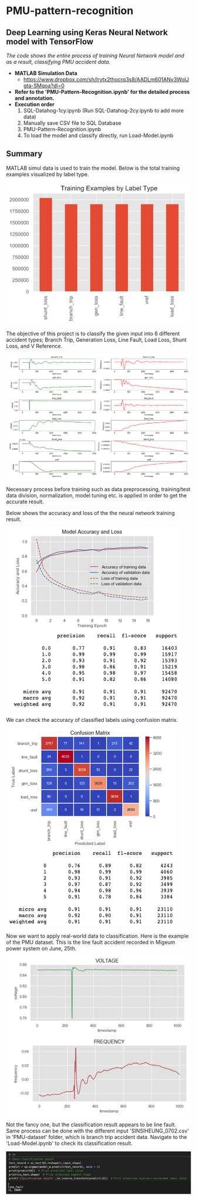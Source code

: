 # PMU-pattern-recognition
## Deep Learning using Keras Neural Network model with TensorFlow

*The code shows the entire process of training Neural Network model and as a result, classifying PMU accident data.*

- **MATLAB Simulation Data**
  - https://www.dropbox.com/sh/lrytx2thocrq3s8/AADLm601ANv3WoIJgta-SMqoa?dl=0
- **Refer to the 'PMU-Pattern-Recognition.ipynb' for the detailed process and annotation.**
- **Execution order**
  1. SQL-Datahog-1cy.ipynb (Run SQL-Datahog-2cy.ipynb to add more data)
  2. Manually save CSV file to SQL Database
  3. PMU-Pattern-Recognition.ipynb
  4. To load the model and classify directly, run Load-Model.ipynb

## Summary

MATLAB simul data is used to train the model. Below is the total training examples visualized by label type.

![Image](./img/1-training-examples-by-label-type.png)

The objective of this project is to classify the given input into 6 different accident types; Branch Trip, Generation Loss, Line Fault, Load Loss, Shunt Loss, and V Reference.

![Image](./img/2-simul-data-visi.png)

Necessary process before training such as data preprocessing, training/test data division, normalization, model tuning etc. is applied in order to get the accurate result.

Below shows the accuracy and loss of the the neural network training result.

![Image](./img/4-model-accuracy-and-loss.png)

We can check the accuracy of classified labels using confusion matrix.

![Image](./img/5-confusion-matrix.png)

Now we want to apply real-world data to classification. Here is the example of the PMU dataset. This is the line fault accident recorded in Migeum power system on June, 25th.

![Image](./img/6-pmu-data-visi.png)

Not the fancy one, but the classification result appears to be line fault. Same process can be done with the different input 'SINSIHEUNG_0702.csv' in 'PMU-dataset' folder, which is branch trip accident data. Navigate to the 'Load-Model.ipynb' to check its classification result.

![Image](./img/7-classification-result.png)
